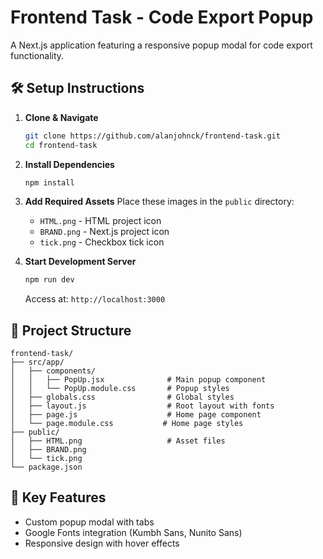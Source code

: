 # Frontend Task - Code Export Popup

A Next.js application featuring a responsive popup modal for code export functionality.

## 🛠️ Setup Instructions

1. **Clone & Navigate**

   ```bash
   git clone https://github.com/alanjohnck/frontend-task.git
   cd frontend-task
   ```

2. **Install Dependencies**

   ```bash
   npm install
   ```

3. **Add Required Assets**
   Place these images in the `public` directory:
   - `HTML.png` - HTML project icon
   - `BRAND.png` - Next.js project icon
   - `tick.png` - Checkbox tick icon

4. **Start Development Server**

   ```bash
   npm run dev
   ```

   Access at: `http://localhost:3000`

## 📂 Project Structure

```
frontend-task/
├── src/app/
│   ├── components/
│   │   ├── PopUp.jsx              # Main popup component
│   │   └── PopUp.module.css       # Popup styles
│   ├── globals.css                # Global styles
│   ├── layout.js                  # Root layout with fonts
│   ├── page.js                    # Home page component
│   └── page.module.css           # Home page styles
├── public/
│   ├── HTML.png                   # Asset files
│   ├── BRAND.png
│   └── tick.png
└── package.json
```

## 🎨 Key Features

- Custom popup modal with tabs
- Google Fonts integration (Kumbh Sans, Nunito Sans)
- Responsive design with hover effects
